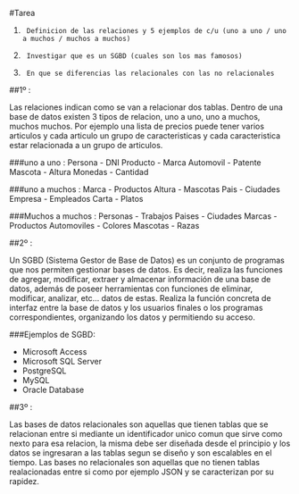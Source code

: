 #Tarea 

1.  	Definicion de las relaciones y 5 ejemplos de c/u (uno a uno / uno a muchos / muchos a muchos)
2.  	Investigar que es un SGBD (cuales son los mas famosos)
3.  	En que se diferencias las relacionales con las no relacionales

##1º : 

Las relaciones indican como se van a relacionar dos tablas. Dentro de una base de datos existen 3 tipos de relacion, uno a uno, uno a muchos, muchos muchos. Por ejemplo una lista de precios puede tener varios articulos y cada articulo un grupo de caracteristicas y cada caracteristica estar relacionada a un grupo de articulos.

###uno a uno : 
			Persona - DNI
			Producto - Marca
			Automovil - Patente
			Mascota - Altura
			Monedas - Cantidad

###uno a muchos : 
			Marca - Productos
			Altura - Mascotas
			Pais - Ciudades
			Empresa - Empleados
			Carta - Platos

###Muchos a muchos : 
			Personas - Trabajos
			Paises - Ciudades
			Marcas - Productos
			Automoviles - Colores
			Mascotas - Razas

##2º : 

Un SGBD (Sistema Gestor de Base de Datos) es un conjunto de programas que nos permiten gestionar bases de datos. Es decir, realiza las funciones de agregar, modificar, extraer y almacenar información de una base de datos, además de poseer herramientas con funciones de eliminar, modificar, analizar, etc… datos de estas. Realiza la función concreta de interfaz entre la base de datos y los usuarios finales o los programas correspondientes, organizando los datos y permitiendo su acceso.

###Ejemplos de SGBD: 

* Microsoft Access 
* Microsoft SQL Server 
* PostgreSQL
* MySQL 
* Oracle Database 


##3º : 

Las bases de datos relacionales son aquellas que tienen tablas que se relacionan entre si mediante un identificador unico comun que sirve como nexto para esa relacion, la misma debe ser diseñada desde el principio y los datos se ingresaran a las tablas segun se diseño y son escalables en el tiempo.
Las bases no relacionales son aquellas que no tienen tablas realacionadas entre si como por ejemplo JSON y se caracterizan por su rapidez.

